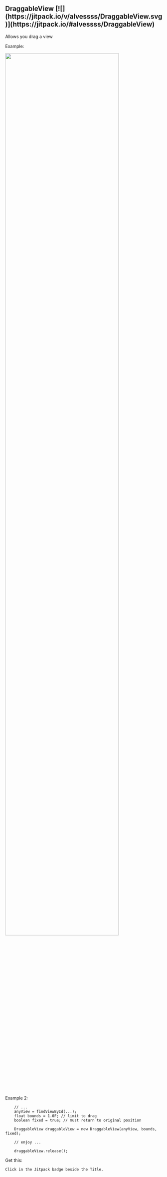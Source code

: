 <h2>DraggableView [![](https://jitpack.io/v/alvessss/DraggableView.svg)](https://jitpack.io/#alvessss/DraggableView) </h2>

<p>Allows you drag a view</p>

<p>Example:</p>
    <img src="https://github.com/alvessss/DraggableView/blob/master/example.gif" width="85%" height="85%"/>


<p>Example 2:</p>

        // ...
        anyView = findViewById(...);
        float bounds = 1.0F; // limit to drag
        boolean fixed = true; // must return to original position

        DraggableView draggableView = new DraggableView(anyView, bounds, fixed);

        // enjoy ...

        draggableView.release();

<p>Get this:</p>

    Click in the Jitpack badge beside the Title.
